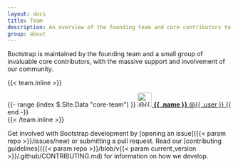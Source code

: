 ```yaml
---
layout: docs
title: Team
description: An overview of the founding team and core contributors to Bootstrap.
group: about
---
```


Bootstrap is maintained by the founding team and a small group of invaluable core contributors, with the massive support and involvement of our community.

{{< team.inline >}}
<div class="list-group mb-3">
  {{- range (index $.Site.Data "core-team") }}
    <a class="list-group-item list-group-item-action d-flex align-items-center" href="https://github.com/{{ .user }}">
      <img src="https://github.com/{{ .user }}.png" alt="@{{ .user }}" width="32" height="32" class="rounded me-2" loading="lazy">
      <span>
        <strong>{{ .name }}</strong> @{{ .user }}
      </span>
    </a>
  {{ end -}}
</div>
{{< /team.inline >}}

Get involved with Bootstrap development by [opening an issue]({{< param repo >}}/issues/new) or submitting a pull request. Read our [contributing guidelines]({{< param repo >}}/blob/v{{< param current_version >}}/.github/CONTRIBUTING.md) for information on how we develop.
